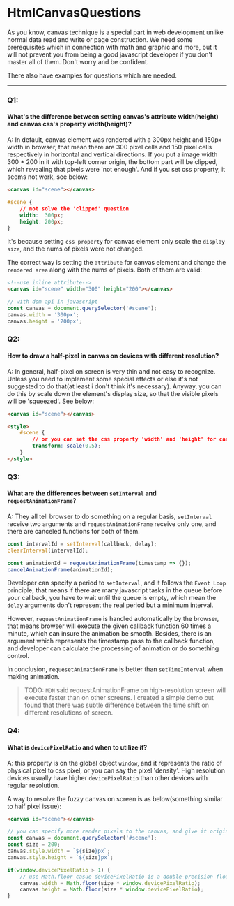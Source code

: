 # HtmlCanvasQuestions
As you know, canvas technique is a special part in web development unlike 
normal data read and write or page construction. We need some prerequisites which
in connection with math and graphic and more, but it will not prevent you from being
a good javascript developer if you don't master all of them. Don't worry and be confident.

There also have examples for questions which are needed.

---

### Q1:
#### What's the difference between setting canvas's attribute width(height) and canvas css's property width(height)?
A: In default, canvas element was rendered with a 300px height and 150px width in browser, that mean there are 300 pixel cells
and 150 pixel cells respectively in horizontal and vertical directions. If you put a image width 300 * 200 in it with 
top-left corner origin, the bottom part will be clipped, which revealing that pixels were 'not enough'. And if you set css property,
it seems not work, see below:
```html
<canvas id="scene"></canvas>
```
```css
#scene {
    // not solve the 'clipped' question
    width:  300px;
    height: 200px;
}
```
It's because setting `css property` for canvas element only scale the `display size`, and the nums of pixels were not changed.

The correct way is setting the `attribute` for canvas element and change the `rendered area` along with the nums of pixels.
Both of them are valid:
```html
<!--use inline attribute-->
<canvas id="scene" width="300" height="200"></canvas>
```
```js
// with dom api in javascript
const canvas = document.querySelector('#scene');
canvas.width = '300px';
canvas.height = '200px';
```

### Q2: 
#### How to draw a half-pixel in canvas on devices with different resolution?
A: In general, half-pixel on screen is very thin and not easy to recognize. Unless you need to implement some special
effects or else it's not suggested to do that(at least i don't think it's necessary). Anyway, you can do this by scale
down the element's display size, so that the visible pixels will be 'squeezed'. See below:
```html
<canvas id="scene"></canvas>

<style>
    #scene {
        // or you can set the css property 'width' and 'height' for canvas element explicitly
        transform: scale(0.5);
    }
</style>
```

### Q3:
#### What are the differences between `setInterval` and `requestAnimationFrame`?
A: They all tell browser to do something on a regular basis, `setInterval` receive two arguments and `requestAnimationFrame`
receive only one, and there are canceled functions for both of them.
```js
const intervalId = setInterval(callback, delay);
clearInterval(intervalId);

const animationId = requestAnimationFrame(timestamp => {});
cancelAnimationFrame(animationId);
```
Developer can specify a period to `setInterval`, and it follows the `Event Loop` principle, that means if there
are many javascript tasks in the queue before your callback, you have to wait until the queue is empty, which mean the `delay`
arguments don't represent the real period but a minimum interval.

However, `requestAnimationFrame` is handled automatically by the browser, that means browser will execute the given callback
function 60 times a minute, which can insure the animation be smooth. Besides, there is an argument which represents the timestamp
pass to the callback function, and developer can calculate the processing of animation or do something control.

In conclusion, `requesetAnimationFrame` is better than `setTimeInterval` when making animation.
>TODO: `MDN` said requestAnimationFrame on high-resolution screen will execute faster than on other screens. I created a simple
> demo but found that there was subtle difference between the time shift on different resolutions of screen.

### Q4:
#### What is `devicePixelRatio` and when to utilize it? 
A: this property is on the global object `window`, and it represents the ratio of physical pixel to css pixel, or you can
say the pixel 'density'. High resolution devices usually have higher `devicePixelRatio` than other devices with regular resolution.

A way to resolve the fuzzy canvas on screen is as below(something similar to half pixel issue):
```html
<canvas id="scene"></canvas>
```
```js
// you can specify more render pixels to the canvas, and give it original display size
const canvas = document.querySelector('#scene');
const size = 200;
canvas.style.width = `${size}px`;
canvas.style.height = `${size}px`;

if(window.devicePixelRatio > 1) {
    // use Math.floor casue devicePixelRatio is a double-precision floating point number
    canvas.width = Math.floor(size * window.devicePixelRatio); 
    canvas.height = Math.floor(size * window.devicePixelRatio); 
}
```

